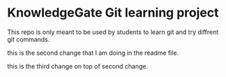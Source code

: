 # KnowledgeGate Git learning project

This repo is only meant to be used by students to learn git and try diffrent git commands.

this is the second change that I am doing in the readme file.

this is the third change on top of second change.